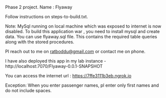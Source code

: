 Phase 2 project.
Name : Flyaway

Follow instructions on steps-to-build.txt.

Note: MySql running on local machine which was exposed to internet is now disabled. To build this application war , you need to install mysql and create data. You can use flyaway.sql file. This contains the required table queries along with the stored procedures.

Pl reach out to me on ratboddu@gmail.com or contact me on phone.

I have also deployed this app in my lab instance -
http://localhost:7070/Flyaway-0.0.1-SNAPSHOT

You can access the internet url : https://7ffe3111b3eb.ngrok.io

Exception: When you enter passenger names, pl enter only first names and do not include spaces.


